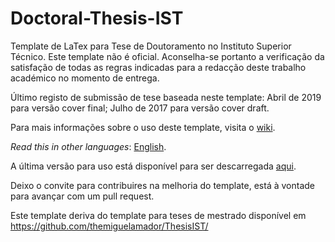 
Doctoral-Thesis-IST
=========

Template de LaTex para Tese de Doutoramento no Instituto Superior Técnico. Este template não é oficial. Aconselha-se portanto a verificação da satisfação de todas as regras indicadas para a redacção deste trabalho académico no momento de entrega.

Último registo de submissão de tese baseada neste template: Abril de 2019 para versão cover final; Julho de 2017 para versão cover draft.

Para mais informações sobre o uso deste template, visita o [wiki](https://github.com/FilipeMar/ThesisIST/wiki).

*Read this in other languages*: [English](https://github.com/FilipeMar/ThesisIST/blob/master/README.EN.md ).

A última versão para uso está disponível para ser descarregada [aqui](https://github.com/FilipeMar/ThesisIST/releases).

Deixo o convite para contribuires na melhoria do template, está à vontade para avançar com um pull request.

Este template deriva do template para teses de mestrado disponível em
https://github.com/themiguelamador/ThesisIST/
